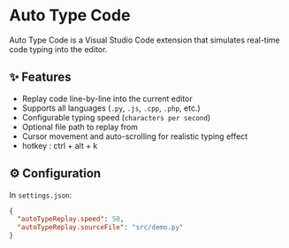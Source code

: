# Auto Type Code

Auto Type Code is a Visual Studio Code extension that simulates real-time code typing into the editor.

## ✨ Features

- Replay code line-by-line into the current editor
- Supports all languages (`.py`, `.js`, `.cpp`, `.php`, etc.)
- Configurable typing speed (`characters per second`)
- Optional file path to replay from
- Cursor movement and auto-scrolling for realistic typing effect
- hotkey :  ctrl + alt + k  

## ⚙️ Configuration

In `settings.json`:

```json
{
  "autoTypeReplay.speed": 50,
  "autoTypeReplay.sourceFile": "src/demo.py"
}
```

